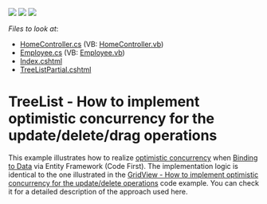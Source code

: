 <!-- default badges list -->
![](https://img.shields.io/endpoint?url=https://codecentral.devexpress.com/api/v1/VersionRange/128554098/14.1.3%2B)
[![](https://img.shields.io/badge/Open_in_DevExpress_Support_Center-FF7200?style=flat-square&logo=DevExpress&logoColor=white)](https://supportcenter.devexpress.com/ticket/details/E5126)
[![](https://img.shields.io/badge/📖_How_to_use_DevExpress_Examples-e9f6fc?style=flat-square)](https://docs.devexpress.com/GeneralInformation/403183)
<!-- default badges end -->
<!-- default file list -->
*Files to look at*:

* [HomeController.cs](./CS/Controllers/HomeController.cs) (VB: [HomeController.vb](./VB/Controllers/HomeController.vb))
* [Employee.cs](./CS/Models/Employee.cs) (VB: [Employee.vb](./VB/Models/Employee.vb))
* [Index.cshtml](./CS/Views/Home/Index.cshtml)
* [TreeListPartial.cshtml](./CS/Views/Home/TreeListPartial.cshtml)
<!-- default file list end -->
# TreeList - How to implement optimistic concurrency for the update/delete/drag operations


<p>This example illustrates how to realize <a href="http://en.wikipedia.org/wiki/Optimistic_concurrency_control"><u>optimistic concurrency</u></a> when <a href="http://documentation.devexpress.com/#AspNet/CustomDocument16238"><u>Binding to Data</u></a> via Entity Framework (Code First). The implementation logic is identical to the one illustrated in the <a href="https://www.devexpress.com/Support/Center/p/E5125">GridView - How to implement optimistic concurrency for the update/delete operations</a> code example. You can check it for a detailed description of the approach used here.</p>

<br/>


